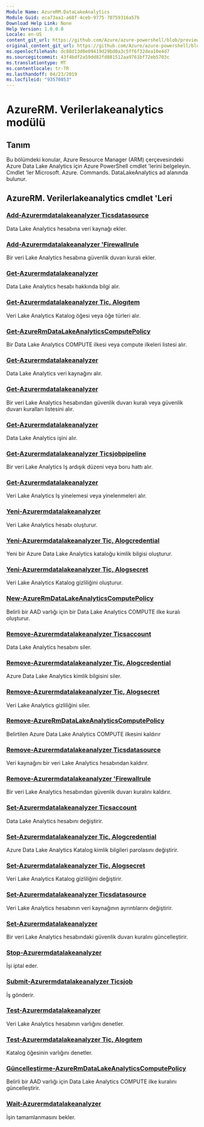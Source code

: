 ```yaml
---
Module Name: AzureRM.DataLakeAnalytics
Module Guid: eca73aa1-a68f-4ceb-9775-70759316a57b
Download Help Link: None
Help Version: 1.0.0.0
Locale: en-US
content_git_url: https://github.com/Azure/azure-powershell/blob/preview/src/ResourceManager/DataLakeAnalytics/Commands.DataLakeAnalytics/help/AzureRM.DataLakeAnalytics.md
original_content_git_url: https://github.com/Azure/azure-powershell/blob/preview/src/ResourceManager/DataLakeAnalytics/Commands.DataLakeAnalytics/help/AzureRM.DataLakeAnalytics.md
ms.openlocfilehash: dc88d13d0e09419d29bd0a3c5ff6f32dea10e4d7
ms.sourcegitcommit: 43f4bdf2a59dd82fd881512aa9761bf72eb5703c
ms.translationtype: MT
ms.contentlocale: tr-TR
ms.lasthandoff: 04/23/2019
ms.locfileid: "93570853"
---
```

# AzureRM. Verilerlakeanalytics modülü
## Tanım
Bu bölümdeki konular, Azure Resource Manager (ARM) çerçevesindeki Azure Data Lake Analytics için Azure PowerShell cmdlet 'lerini belgeleyin. Cmdlet 'ler Microsoft. Azure. Commands. DataLakeAnalytics ad alanında bulunur.

## AzureRM. Verilerlakeanalytics cmdlet 'Leri
### [Add-Azurermdatalakeanalyzer Ticsdatasource](Add-AzureRmDataLakeAnalyticsDataSource.md)
Data Lake Analytics hesabına veri kaynağı ekler.

### [Add-Azurermdatalakeanalyzer 'Firewallrule](Add-AzureRmDataLakeAnalyticsFirewallRule.md)
Bir veri Lake Analytics hesabına güvenlik duvarı kuralı ekler.

### [Get-Azurermdatalakeanalyzer](Get-AzureRmDataLakeAnalyticsAccount.md)
Data Lake Analytics hesabı hakkında bilgi alır.

### [Get-Azurermdatalakeanalyzer Tic, Alogıtem](Get-AzureRmDataLakeAnalyticsCatalogItem.md)
Veri Lake Analytics Katalog öğesi veya öğe türleri alır.

### [Get-AzureRmDataLakeAnalyticsComputePolicy](Get-AzureRmDataLakeAnalyticsComputePolicy.md)
Bir Data Lake Analytics COMPUTE ilkesi veya compute ilkeleri listesi alır.

### [Get-Azurermdatalakeanalyzer](Get-AzureRmDataLakeAnalyticsDataSource.md)
Data Lake Analytics veri kaynağını alır.

### [Get-Azurermdatalakeanalyzer](Get-AzureRmDataLakeAnalyticsFirewallRule.md)
Bir veri Lake Analytics hesabından güvenlik duvarı kuralı veya güvenlik duvarı kuralları listesini alır.

### [Get-Azurermdatalakeanalyzer](Get-AzureRmDataLakeAnalyticsJob.md)
Data Lake Analytics işini alır.

### [Get-Azurermdatalakeanalyzer Ticsjobpipeline](Get-AzureRmDataLakeAnalyticsJobPipeline.md)
Bir veri Lake Analytics Iş ardışık düzeni veya boru hattı alır.

### [Get-Azurermdatalakeanalyzer](Get-AzureRmDataLakeAnalyticsJobRecurrence.md)
Veri Lake Analytics Iş yinelemesi veya yinelenmeleri alır.

### [Yeni-Azurermdatalakeanalyzer](New-AzureRmDataLakeAnalyticsAccount.md)
Veri Lake Analytics hesabı oluşturur.

### [Yeni-Azurermdatalakeanalyzer Tic, Alogcredential](New-AzureRmDataLakeAnalyticsCatalogCredential.md)
Yeni bir Azure Data Lake Analytics kataloğu kimlik bilgisi oluşturur.

### [Yeni-Azurermdatalakeanalyzer Tic, Alogsecret](New-AzureRmDataLakeAnalyticsCatalogSecret.md)
Veri Lake Analytics Katalog gizliliğini oluşturur.

### [New-AzureRmDataLakeAnalyticsComputePolicy](New-AzureRmDataLakeAnalyticsComputePolicy.md)
Belirli bir AAD varlığı için bir Data Lake Analytics COMPUTE ilke kuralı oluşturur.

### [Remove-Azurermdatalakeanalyzer Ticsaccount](Remove-AzureRmDataLakeAnalyticsAccount.md)
Data Lake Analytics hesabını siler.

### [Remove-Azurermdatalakeanalyzer Tic, Alogcredential](Remove-AzureRmDataLakeAnalyticsCatalogCredential.md)
Azure Data Lake Analytics kimlik bilgisini siler.

### [Remove-Azurermdatalakeanalyzer Tic, Alogsecret](Remove-AzureRmDataLakeAnalyticsCatalogSecret.md)
Veri Lake Analytics gizliliğini siler.

### [Remove-AzureRmDataLakeAnalyticsComputePolicy](Remove-AzureRmDataLakeAnalyticsComputePolicy.md)
Belirtilen Azure Data Lake Analytics COMPUTE ilkesini kaldırır

### [Remove-Azurermdatalakeanalyzer Ticsdatasource](Remove-AzureRmDataLakeAnalyticsDataSource.md)
Veri kaynağını bir veri Lake Analytics hesabından kaldırır.

### [Remove-Azurermdatalakeanalyzer 'Firewallrule](Remove-AzureRmDataLakeAnalyticsFirewallRule.md)
Bir veri Lake Analytics hesabından güvenlik duvarı kuralını kaldırır.

### [Set-Azurermdatalakeanalyzer Ticsaccount](Set-AzureRmDataLakeAnalyticsAccount.md)
Data Lake Analytics hesabını değiştirir.

### [Set-Azurermdatalakeanalyzer Tic, Alogcredential](Set-AzureRmDataLakeAnalyticsCatalogCredential.md)
Azure Data Lake Analytics Katalog kimlik bilgileri parolasını değiştirir.

### [Set-Azurermdatalakeanalyzer Tic, Alogsecret](Set-AzureRmDataLakeAnalyticsCatalogSecret.md)
Veri Lake Analytics Katalog gizliliğini değiştirir.

### [Set-Azurermdatalakeanalyzer Ticsdatasource](Set-AzureRmDataLakeAnalyticsDataSource.md)
Veri Lake Analytics hesabının veri kaynağının ayrıntılarını değiştirir.

### [Set-Azurermdatalakeanalyzer](Set-AzureRmDataLakeAnalyticsFirewallRule.md)
Bir veri Lake Analytics hesabındaki güvenlik duvarı kuralını güncelleştirir.

### [Stop-Azurermdatalakeanalyzer](Stop-AzureRmDataLakeAnalyticsJob.md)
İşi iptal eder.

### [Submit-Azurermdatalakeanalyzer Ticsjob](Submit-AzureRmDataLakeAnalyticsJob.md)
İş gönderir.

### [Test-Azurermdatalakeanalyzer](Test-AzureRmDataLakeAnalyticsAccount.md)
Veri Lake Analytics hesabının varlığını denetler.

### [Test-Azurermdatalakeanalyzer Tic, Alogıtem](Test-AzureRmDataLakeAnalyticsCatalogItem.md)
Katalog öğesinin varlığını denetler.

### [Güncelleştirme-AzureRmDataLakeAnalyticsComputePolicy](Update-AzureRmDataLakeAnalyticsComputePolicy.md)
Belirli bir AAD varlığı için Data Lake Analytics COMPUTE ilke kuralını güncelleştirir.

### [Wait-Azurermdatalakeanalyzer](Wait-AzureRmDataLakeAnalyticsJob.md)
İşin tamamlanmasını bekler.

